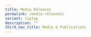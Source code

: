 ```yaml
---
title: Media Releases
permalink: /media-releases/
variant: tiptap
description: ""
third_nav_title: Media & Publications
---
```

